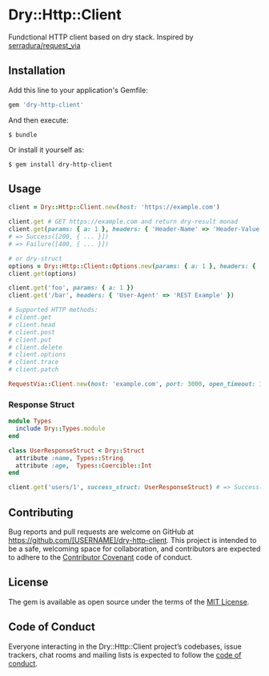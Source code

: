 # Dry::Http::Client

Fundctional HTTP client based on dry stack. Inspired by [serradura/request_via](https://github.com/serradura/request_via)

## Installation

Add this line to your application's Gemfile:

```ruby
gem 'dry-http-client'
```

And then execute:

    $ bundle

Or install it yourself as:

    $ gem install dry-http-client

## Usage

```ruby
client = Dry::Http::Client.new(host: 'https://example.com')

client.get # GET https://example.com and return dry-result monad
client.get(params: { a: 1 }, headers: { 'Header-Name' => 'Header-Value' })
# => Success([200, { ... }])
# => Failure([400, { ... }])

# or dry-struct
options = Dry::Http::Client::Options.new(params: { a: 1 }, headers: { 'Header-Name' => 'Header-Value' })
client.get(options)

client.get('foo', params: { a: 1 })
client.get('/bar', headers: { 'User-Agent' => 'REST Example' })

# Supported HTTP methods:
# client.get
# client.head
# client.post
# client.put
# client.delete
# client.options
# client.trace
# client.patch

RequestVia::Client.new(host: 'example.com', port: 3000, open_timeout: 10, read_timeout: 100)
```

### Response Struct
```ruby
module Types
  include Dry::Types.module
end

class UserResponseStruct < Dry::Struct
  attribute :name, Types::String
  attribute :age,  Types::Coercible::Int
end

client.get('users/1', success_struct: UserResponseStruct) # => Success([200, UserResponseStruct.new(name: 'Anton', age: '21')])
```

## Contributing

Bug reports and pull requests are welcome on GitHub at https://github.com/[USERNAME]/dry-http-client. This project is intended to be a safe, welcoming space for collaboration, and contributors are expected to adhere to the [Contributor Covenant](http://contributor-covenant.org) code of conduct.

## License

The gem is available as open source under the terms of the [MIT License](https://opensource.org/licenses/MIT).

## Code of Conduct

Everyone interacting in the Dry::Http::Client project’s codebases, issue trackers, chat rooms and mailing lists is expected to follow the [code of conduct](https://github.com/[USERNAME]/dry-http-client/blob/master/CODE_OF_CONDUCT.md).
